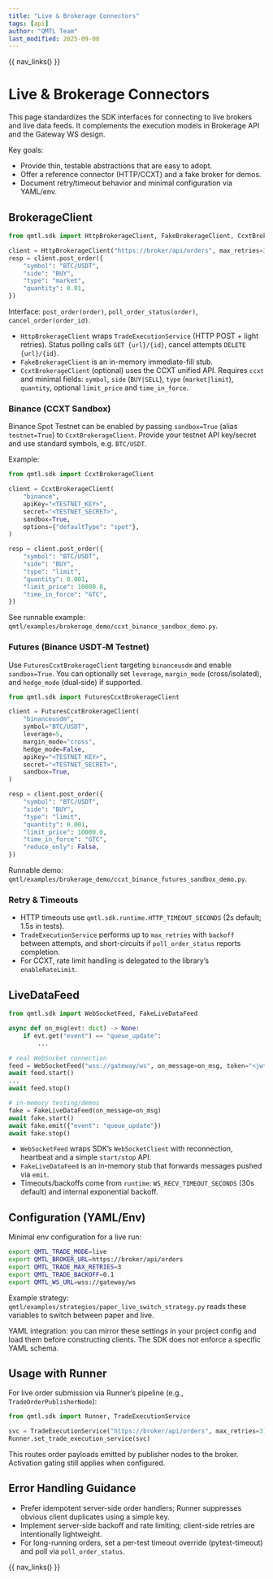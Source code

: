 ```yaml
---
title: "Live & Brokerage Connectors"
tags: [api]
author: "QMTL Team"
last_modified: 2025-09-08
---
```


{{ nav_links() }}

# Live & Brokerage Connectors

This page standardizes the SDK interfaces for connecting to live brokers and live data feeds. It complements the execution models in Brokerage API and the Gateway WS design.

Key goals:
- Provide thin, testable abstractions that are easy to adopt.
- Offer a reference connector (HTTP/CCXT) and a fake broker for demos.
- Document retry/timeout behavior and minimal configuration via YAML/env.

## BrokerageClient

```python
from qmtl.sdk import HttpBrokerageClient, FakeBrokerageClient, CcxtBrokerageClient

client = HttpBrokerageClient("https://broker/api/orders", max_retries=3, backoff=0.1)
resp = client.post_order({
    "symbol": "BTC/USDT",
    "side": "BUY",
    "type": "market",
    "quantity": 0.01,
})
```

Interface: `post_order(order)`, `poll_order_status(order)`, `cancel_order(order_id)`.

- `HttpBrokerageClient` wraps `TradeExecutionService` (HTTP POST + light retries). Status polling calls `GET {url}/{id}`, cancel attempts `DELETE {url}/{id}`.
- `FakeBrokerageClient` is an in-memory immediate-fill stub.
- `CcxtBrokerageClient` (optional) uses the CCXT unified API. Requires `ccxt` and minimal fields: `symbol`, `side` (`BUY|SELL`), `type` (`market|limit`), `quantity`, optional `limit_price` and `time_in_force`.

### Binance (CCXT Sandbox)

Binance Spot Testnet can be enabled by passing `sandbox=True` (alias `testnet=True`) to `CcxtBrokerageClient`. Provide your testnet API key/secret and use standard symbols, e.g. `BTC/USDT`.

Example:

```python
from qmtl.sdk import CcxtBrokerageClient

client = CcxtBrokerageClient(
    "binance",
    apiKey="<TESTNET_KEY>",
    secret="<TESTNET_SECRET>",
    sandbox=True,
    options={"defaultType": "spot"},
)

resp = client.post_order({
    "symbol": "BTC/USDT",
    "side": "BUY",
    "type": "limit",
    "quantity": 0.001,
    "limit_price": 10000.0,
    "time_in_force": "GTC",
})
```

See runnable example: `qmtl/examples/brokerage_demo/ccxt_binance_sandbox_demo.py`.

### Futures (Binance USDT‑M Testnet)

Use `FuturesCcxtBrokerageClient` targeting `binanceusdm` and enable `sandbox=True`. You can optionally set `leverage`, `margin_mode` (cross/isolated), and `hedge_mode` (dual‑side) if supported.

```python
from qmtl.sdk import FuturesCcxtBrokerageClient

client = FuturesCcxtBrokerageClient(
    "binanceusdm",
    symbol="BTC/USDT",
    leverage=5,
    margin_mode="cross",
    hedge_mode=False,
    apiKey="<TESTNET_KEY>",
    secret="<TESTNET_SECRET>",
    sandbox=True,
)

resp = client.post_order({
    "symbol": "BTC/USDT",
    "side": "BUY",
    "type": "limit",
    "quantity": 0.001,
    "limit_price": 10000.0,
    "time_in_force": "GTC",
    "reduce_only": False,
})
```

Runnable demo: `qmtl/examples/brokerage_demo/ccxt_binance_futures_sandbox_demo.py`.

### Retry & Timeouts

- HTTP timeouts use `qmtl.sdk.runtime.HTTP_TIMEOUT_SECONDS` (2s default; 1.5s in tests).
- `TradeExecutionService` performs up to `max_retries` with `backoff` between attempts, and short-circuits if `poll_order_status` reports completion.
- For CCXT, rate limit handling is delegated to the library’s `enableRateLimit`.

## LiveDataFeed

```python
from qmtl.sdk import WebSocketFeed, FakeLiveDataFeed

async def on_msg(evt: dict) -> None:
    if evt.get("event") == "queue_update":
        ...

# real WebSocket connection
feed = WebSocketFeed("wss://gateway/ws", on_message=on_msg, token="<jwt>")
await feed.start()
...
await feed.stop()

# in‑memory testing/demos
fake = FakeLiveDataFeed(on_message=on_msg)
await fake.start()
await fake.emit({"event": "queue_update"})
await fake.stop()
```

- `WebSocketFeed` wraps SDK’s `WebSocketClient` with reconnection, heartbeat and a simple `start/stop` API.
- `FakeLiveDataFeed` is an in-memory stub that forwards messages pushed via `emit`.
- Timeouts/backoffs come from `runtime`: `WS_RECV_TIMEOUT_SECONDS` (30s default) and internal exponential backoff.

## Configuration (YAML/Env)

Minimal env configuration for a live run:

```bash
export QMTL_TRADE_MODE=live
export QMTL_BROKER_URL=https://broker/api/orders
export QMTL_TRADE_MAX_RETRIES=3
export QMTL_TRADE_BACKOFF=0.1
export QMTL_WS_URL=wss://gateway/ws
```

Example strategy: `qmtl/examples/strategies/paper_live_switch_strategy.py` reads these variables to switch between paper and live.

YAML integration: you can mirror these settings in your project config and load them before constructing clients. The SDK does not enforce a specific YAML schema.

## Usage with Runner

For live order submission via Runner’s pipeline (e.g., `TradeOrderPublisherNode`):

```python
from qmtl.sdk import Runner, TradeExecutionService

svc = TradeExecutionService("https://broker/api/orders", max_retries=3)
Runner.set_trade_execution_service(svc)
```

This routes order payloads emitted by publisher nodes to the broker. Activation gating still applies when configured.

## Error Handling Guidance

- Prefer idempotent server-side order handlers; Runner suppresses obvious client duplicates using a simple key.
- Implement server-side backoff and rate limiting; client-side retries are intentionally lightweight.
- For long-running orders, set a per-test timeout override (pytest-timeout) and poll via `poll_order_status`.

{{ nav_links() }}
